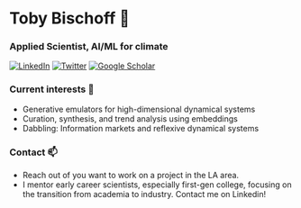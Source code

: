 # Toby Bischoff 👋

### Applied Scientist, AI/ML for climate
[![LinkedIn](https://img.shields.io/static/v1?label=&message=LinkedIn&color=0077B5&style=flat-square&logo=linkedin)](https://www.linkedin.com/in/bischtob)
[![Twitter](https://img.shields.io/twitter/follow/bischtob?logo=twitter&style=flat-square)](https://twitter.com/bischtob)
[![Google Scholar](https://img.shields.io/static/v1?label=&message=Google%20Scholar&color=gray&style=flat-square&logo=google-scholar)](https://scholar.google.com/citations?user=90o1ec0AAAAJ&hl=en)

### Current interests 🤔
- Generative emulators for high-dimensional dynamical systems
- Curation, synthesis, and trend analysis using embeddings
- Dabbling: Information markets and reflexive dynamical systems

### Contact 📫 
- Reach out of you want to work on a project in the LA area.
- I mentor early career scientists, especially first-gen college, focusing on the transition from academia to industry. Contact me on Linkedin!
